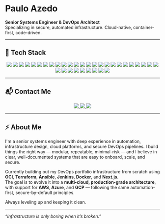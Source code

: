 # Paulo Azedo

**Senior Systems Engineer & DevOps Architect**  
Specializing in secure, automated infrastructure. Cloud-native, container-first, code-driven.

---

## 🧰 Tech Stack

<div align="center">

<!-- Cloud Providers -->
<img src="https://img.shields.io/badge/AWS-232F3E?style=for-the-badge&logo=amazonaws&logoColor=white" />
<img src="https://img.shields.io/badge/Azure-0078D4?style=for-the-badge&logo=microsoftazure&logoColor=white" />
<img src="https://img.shields.io/badge/OCI-F80000?style=for-the-badge&logo=oracle&logoColor=white" />
<img src="https://img.shields.io/badge/GCP-4285F4?style=for-the-badge&logo=googlecloud&logoColor=white" />

<!-- Infrastructure as Code & Automation -->
<img src="https://img.shields.io/badge/Terraform-623CE4?style=for-the-badge&logo=terraform&logoColor=white" />
<img src="https://img.shields.io/badge/Ansible-EE0000?style=for-the-badge&logo=ansible&logoColor=white" />
<img src="https://img.shields.io/badge/CloudFormation-FF4F8B?style=for-the-badge&logo=aws&logoColor=white" />

<!-- CI/CD -->
<img src="https://img.shields.io/badge/Jenkins-D24939?style=for-the-badge&logo=jenkins&logoColor=white" />
<img src="https://img.shields.io/badge/GitHub_Actions-2088FF?style=for-the-badge&logo=githubactions&logoColor=white" />
<img src="https://img.shields.io/badge/GitLab-FC6D26?style=for-the-badge&logo=gitlab&logoColor=white" />

<!-- Containers & Orchestration -->
<img src="https://img.shields.io/badge/Docker-2496ED?style=for-the-badge&logo=docker&logoColor=white" />
<img src="https://img.shields.io/badge/Kubernetes-326CE5?style=for-the-badge&logo=kubernetes&logoColor=white" />
<img src="https://img.shields.io/badge/VMware-607078?style=for-the-badge&logo=vmware&logoColor=white" />

<!-- Web Stack -->
<img src="https://img.shields.io/badge/Nginx-009639?style=for-the-badge&logo=nginx&logoColor=white" />
<img src="https://img.shields.io/badge/Let's Encrypt-003A70?style=for-the-badge&logo=letsencrypt&logoColor=white" />
<img src="https://img.shields.io/badge/React-20232a?style=for-the-badge&logo=react&logoColor=61dafb" />
<img src="https://img.shields.io/badge/Next.js-000000?style=for-the-badge&logo=nextdotjs&logoColor=white" />
<img src="https://img.shields.io/badge/Tailwind CSS-38B2AC?style=for-the-badge&logo=tailwind-css&logoColor=white" />

<!-- Operating Systems -->
<img src="https://img.shields.io/badge/Linux-FCC624?style=for-the-badge&logo=linux&logoColor=black" />
<img src="https://img.shields.io/badge/Windows-0078D6?style=for-the-badge&logo=windows&logoColor=white" />
<img src="https://img.shields.io/badge/macOS-000000?style=for-the-badge&logo=apple&logoColor=white" />

<!-- Monitoring -->
<img src="https://img.shields.io/badge/Grafana-F46800?style=for-the-badge&logo=grafana&logoColor=white" />
<img src="https://img.shields.io/badge/Prometheus-E6522C?style=for-the-badge&logo=prometheus&logoColor=white" />
<img src="https://img.shields.io/badge/Nagios-000000?style=for-the-badge&logo=nagios&logoColor=white" />

<!-- Languages -->
<img src="https://img.shields.io/badge/Bash-121011?style=for-the-badge&logo=gnubash&logoColor=white" />
<img src="https://img.shields.io/badge/Python-3776AB?style=for-the-badge&logo=python&logoColor=white" />

<!-- Databases -->
<img src="https://img.shields.io/badge/PostgreSQL-336791?style=for-the-badge&logo=postgresql&logoColor=white" />
<img src="https://img.shields.io/badge/Oracle-F80000?style=for-the-badge&logo=oracle&logoColor=white" />
<img src="https://img.shields.io/badge/MySQL-4479A1?style=for-the-badge&logo=mysql&logoColor=white" />

<!-- Tools & Methods -->
<img src="https://img.shields.io/badge/RedHat-EE0000?style=for-the-badge&logo=redhat&logoColor=white" />
<img src="https://img.shields.io/badge/Jira-0052CC?style=for-the-badge&logo=jira&logoColor=white" />
<img src="https://img.shields.io/badge/Scrum-6DB33F?style=for-the-badge&logo=scrumalliance&logoColor=white" />
<img src="https://img.shields.io/badge/ITIL-7B00FF?style=for-the-badge&logoColor=white" />
<img src="https://img.shields.io/badge/Slack-4A154B?style=for-the-badge&logo=slack&logoColor=white" />

</div>

---

## 📬 Contact Me

<div align="center">
  <a href="https://www.linkedin.com/in/pauloazedo/">
    <img src="https://img.shields.io/badge/LinkedIn-0077b5?style=for-the-badge&logo=linkedin&logoColor=white" />
  </a>
  <a href="https://www.pauloazedo.dev">
    <img src="https://img.shields.io/badge/Website-000000?style=for-the-badge&logo=About.me&logoColor=white" />
  </a>
  <a href="mailto:paulo@pauloazedo.dev">
    <img src="https://img.shields.io/badge/Email-D14836?style=for-the-badge&logo=gmail&logoColor=white" />
  </a>
</div>

---

## ⚡ About Me

I'm a senior systems engineer with deep experience in automation, infrastructure design, cloud platforms, and secure DevOps pipelines. I build things the right way — modular, repeatable, minimal-risk — and I believe in clear, well-documented systems that are easy to onboard, scale, and secure.

Currently building out my DevOps portfolio infrastructure from scratch using **OCI**, **Terraform**, **Ansible**, **Jenkins**, **Docker**, and **Next.js**.  
The goal is to evolve it into a **multi-cloud, production-grade architecture**, with support for **AWS**, **Azure**, and **GCP** — following the same automation-first, secure-by-default principles.

Always leveling up and keeping it clean.

---

_“Infrastructure is only boring when it’s broken.”_

